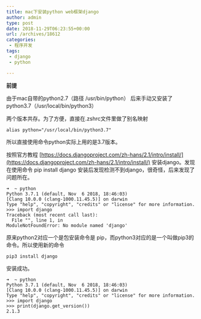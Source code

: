 ```yaml
---
title: mac下安装python web框架django
author: admin
type: post
date: 2018-11-29T06:23:55+00:00
url: /archives/18612
categories:
 - 程序开发
tags:
 - django
 - python

---
```

**前提**

由于mac自带的python2.7（路径 /usr/bin/python）
后来手动又安装了python3.7（/usr/local/bin/python3）

两个版本共存。为了方便，直接在.zshrc文件里做了别名映射

```
alias python="/usr/local/bin/python3.7"
```

所以直接使用命令python实际上用的是3.7版本。

按照官方教程 [https://docs.djangoproject.com/zh-hans/2.1/intro/install/](https://docs.djangoproject.com/zh-hans/2.1/intro/install/) 安装django。发现在使用命令 pip install django 安装后发现检测不到django，很奇怪，后来发现了问题所在。

```
➜  ~ python
Python 3.7.1 (default, Nov  6 2018, 18:46:03)
[Clang 10.0.0 (clang-1000.11.45.5)] on darwin
Type "help", "copyright", "credits" or "license" for more information.
>>> import django
Traceback (most recent call last):
  File "", line 1, in
ModuleNotFoundError: No module named 'django'
```

原来python2对应一个是包安装命令是 pip，而python3对应的是一个叫做pip3的命令。所以使用新的命令

```
pip3 install django
```

安装成功。

```
➜  ~ python
Python 3.7.1 (default, Nov  6 2018, 18:46:03)
[Clang 10.0.0 (clang-1000.11.45.5)] on darwin
Type "help", "copyright", "credits" or "license" for more information.
>>> import django
>>> print(django.get_version())
2.1.3

```